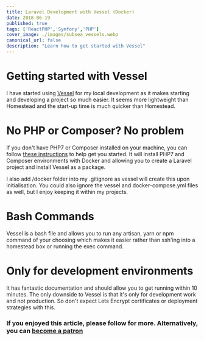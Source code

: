 ```yaml
---
title: Laravel Development with Vessel (Docker)
date: 2018-06-19
published: true
tags: ['ReactPHP','Symfony','PHP']
cover_image: ./images/subsea_vessels.webp
canonical_url: false
description: "Learn how to get started with Vessel"
---
```


# Getting started with Vessel

I have started using [Vessel](https://vessel.shippingdocker.com/) for my local development as it makes starting and developing a project so much easier. It seems more lightweight than Homestead and the start-up time is much quicker than Homestead.

# No PHP or Composer? No problem

If you don't have PHP7 or Composer installed on your machine, you can follow [these instructions](https://vessel.shippingdocker.com/docs/common-issues/#catch22) to help get you started. It will install PHP7 and Composer environments with Docker and allowing you to create a Laravel project and install Vessel as a package.

I also add /docker folder into my .gitignore as vessel will create this upon initialisation. You could also ignore the vessel and docker-compose.yml files as well, but I enjoy keeping it within my projects.

# Bash Commands

Vessel is a bash file and allows you to run any artisan, yarn or npm command of your choosing which makes it easier rather than ssh'ing into a homestead box or running the exec command.

# Only for development environments

It has fantastic documentation and should allow you to get running within 10 minutes. The only downside to Vessel is that it's only for development work and not production. So don't expect Lets Encrypt certificates or deployment strategies with this.

### If you enjoyed this article, please follow for more. Alternatively, you can [become a patron](https://www.patreon.com/MichaelBrooks)
